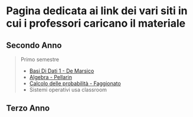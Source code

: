 # Pagina dedicata ai link dei vari siti in cui i professori caricano il materiale
## Secondo Anno
> Primo semestre 
>- [Basi Di Dati 1 - De Marsico](https://sites.google.com/di.uniroma1.it/basididati-modulo1canalem-z?usp=sharing)  
>- [Algebra - Pellarin](https://drive.google.com/drive/folders/1IBBff-5DaA1tpisj7XJSW9FGGEKoE26N)  
>- [Calcolo delle probabilità - Faggionato](https://drive.google.com/drive/folders/10VKiGTtRtk1o3Y6BigF9bBqydGLgoJbM)  
>- Sistemi operativi usa classroom
## Terzo Anno
